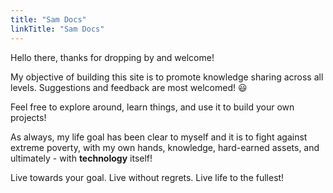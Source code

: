 ```yaml
---
title: "Sam Docs"
linkTitle: "Sam Docs"
---
```


Hello there, thanks for dropping by and welcome!

My objective of building this site is to promote knowledge sharing across all levels. Suggestions and feedback are most welcomed! 😃

Feel free to explore around, learn things, and use it to build your own projects!

As always, my life goal has been clear to myself and it is to fight against extreme poverty, with my own hands, knowledge, hard-earned assets, and ultimately - with **technology** itself!

Live towards your goal. Live without regrets. Live life to the fullest!